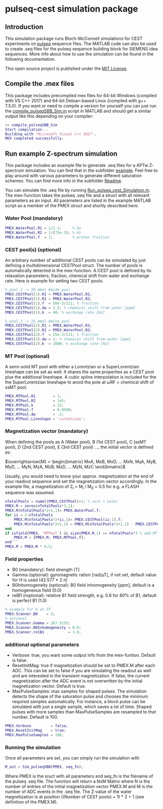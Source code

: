 # pulseq-cest simulation package

## Introduction
This simulation package runs Bloch-McConnell simulations for CEST experiments on [pulseq](http://pulseq.github.io/) sequence files. The MATLAB code can also be used to create .seq files for the pulseq sequence building block for SIEMENS idea sequences. More info about how to use the simulation can be found in the following documentation.

This open source project is published under the [MIT License](LICENSE.md).

## Compile the .mex files
This package includes precompiled mex files for 64-bit Windows (compiled with VS C++ 2017) and 64-bit Debian-based Linux (compiled with g++ 7.3.0). If you want or need to compile a version for yourself you can just run the [compile_pulseqSBB_Sim.m](compile_pulseqSBB_Sim.m) script in MATLAB and should get a similar output like this depending on your compiler: 

```Matlab
>> compile_pulseqSBB_Sim
Start compilation...
Building with 'Microsoft Visual C++ 2017'.
MEX completed successfully.
```

## Run example Z-spectrum simulation
This package includes an example file to generate .seq files for a APTw Z-spectrum simulation. You can find that in the subfolder [example](example/WriteExamplePulseqSBBZSpectrum.m). Feel free to play around with various parameters to generate different saturation schemes. You can find more info in the subfolder [Readme](example/Readme.md).

You can simulate the .seq file by running [Run_pulseq_cest_Simulation.m](Run_pulseq_cest_Simulation.m). The mex-function takes the pulseq .seq file and a struct with all relevant parameters as an input. All parameters are listed in the example MATLAB script as a member of the PMEX struct and shortly described here.

### Water Pool (mandatory) 

```Matlab
PMEX.WaterPool.R1 = 1/1.3;     % Hz
PMEX.WaterPool.R2 = 1/(75e-3); % Hz
PMEX.WaterPool.f  = 1;         % proton fraction
```

### CEST pool(s) (optional)
An arbitrary number of additional CEST pools can be simulated by just defining a multidimensional CESTPool struct. The number of pools is automatically detected in the mex-function. A CEST pool is defined by its relaxation parameters, fraction, chemical shift from water and exchange rate. Here is example for setting two CEST pools.

```Matlab
% pool 1 -> 50 mmol Amide pool
PMEX.CESTPool(1).R1 = PMEX.WaterPool.R1;
PMEX.CESTPool(1).R2 = PMEX.WaterPool.R2;
PMEX.CESTPool(1).f  = 50e-3/111; % fraction
PMEX.CESTPool(1).dw = 3.5; % chemical shift from water [ppm]
PMEX.CESTPool(1).k  = 40; % exchange rate [Hz]

% pool 2 -> 25 mmol Amine pool
PMEX.CESTPool(2).R1 = PMEX.WaterPool.R1;
PMEX.CESTPool(2).R2 = PMEX.WaterPool.R2;
PMEX.CESTPool(2).f  = 25e-3/111; % fraction
PMEX.CESTPool(2).dw = 2; % chemical shift from water [ppm]
PMEX.CESTPool(2).k  = 1000; % exchange rate [Hz]
```
### MT Pool (optional)

A semi-solid MT pool with either a Lorentzian or a SuperLorentzian lineshape can be set as well. It shares the same properties as a CEST pool plus the additional lineshape. A cubic spline interpolation is included for the the SuperLorentzian lineshape to avoid the pole at  $`\omega`$RF = chemical shift of ssMT pool.   

```Matlab
PMEX.MTPool.R1        = 1;
PMEX.MTPool.R2        = 1e5;
PMEX.MTPool.k         = 23;
PMEX.MTPool.f         = 0.0500;
PMEX.MTPool.dw        = -2;
PMEX.MTPool.Lineshape = 'Lorentzian';
```
### Magnetization vector (mandatory)

When defining the pools as A (Water pool), B (1st CEST pool), C (ssMT pool), D (2nd CEST pool), E (3rd CEST pool) ..., the initial vector is defined as:

$`\overrightarrow{M} = \begin{bmatrix} MxA, MxB, MxD, ... MxN, MyA, MyB, MyD, ... MyN, MzA, MzB, MzD, ... MzN, MzC \end{bmatrix}`$

Usually, you would need to know your approx. magnetization at the end of your readout sequence and set the magnetization vector accordingly. In the example file, a magnetization of Z<sub>i</sub> =  M<sub>i</sub> / M<sub>0</sub> = 0.5 for e.g. a FLASH sequence was assumed.     

```Matlab
nTotalPools = numel(PMEX.CESTPool)+1; % cest + water
PMEX.M = zeros(nTotalPools*3,1);
PMEX.M(nTotalPools*2+1,1)= PMEX.WaterPool.f;
for ii = 2:nTotalPools
    PMEX.M(nTotalPools*2+ii,1)= PMEX.CESTPool(ii-1).f;
    PMEX.M(nTotalPools*2+1,1) = PMEX.M(nTotalPools*2+1,1) - PMEX.CESTPool(ii-1).f;
end
if isfield(PMEX, 'MTPool') && size(PMEX.M,1) == nTotalPools*3 % add MT pool
    PMEX.M = [PMEX.M; PMEX.MTPool.f];
end```
PMEX.M = PMEX.M * 0.5;
```

### Field properties 
* B0 (mandatory): field strength [T]
* Gamma (optional): gyromagnetic ration [rad/µT], if not set, default value for H is used (42.577 * 2 $`\pi`$)
* B0Inhomogeneity (optional): B0 field inhomogeneity [ppm], default is a homogeneous field (0.0)
* relB1 (roptional): relative B1 field strength, e.g. 0.8 for 80% of B1, default is perfect B1 (1.0) 

```Matlab
% example for H at 3T
PMEX.Scanner.B0    = 3; 
% optional
PMEX.Scanner.Gamma = 267.5153; 
PMEX.Scanner.B0Inhomogeneity = 0.0; 
PMEX.Scanner.relB1           = 1.0; 
```

### additional optional parameters
* Verbose: true, you want some output info from the mex-funtion. Default is false.
* ResetInitMag: true if magnetization should be set to PMEX.M after each ADC. This can be set to false if you are simulating the readout as well and are interested in the transient magnetization. If false, the current magnetization after the ADC event is not overwritten by the initial magnetization vector. Default is true.
* MaxPulseSamples: max samples for shaped pulses. The simulation detects the shape of the saturation pulse and chooses the minimum required samples automatically. For instance, a block pulse can be simulated with just a single sample, which saves a lot of time. Shaped pulses with more samples than MaxPulseSamples are resampled to that number. Default is 100.

```Matlab
PMEX.Verbose         = false; 
PMEX.ResetInitMag    = true; 
PMEX.MaxPulseSamples = 100; 
```

### Running the simulation
Once all parameters are set, you can simply run the simulation with 
```Matlab
M_out = Sim_pulseqSBB(PMEX, seq_fn);
```
Where PMEX is the sruct with all parameters and seq_fn is the filename of the pulseq .seq file.
The function will return a NxM Matrix where N is the number of entries of the initial magnetization vector PMEX.M and M is the number of ADC events in the .seq file. The Z-value of the water magnetization is at position ((Number of CEST pools) + 1) * 2 + 1 (see definition of the PMEX.M).
